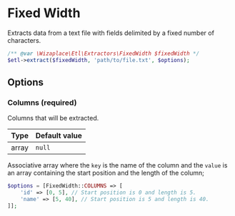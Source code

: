 # Fixed Width

Extracts data from a text file with fields delimited by a fixed number of characters.

```php
/** @var \Wizaplace\Etl\Extractors\FixedWidth $fixedWidth */
$etl->extract($fixedWidth, 'path/to/file.txt', $options);
```

## Options

### Columns (required)

Columns that will be extracted.

| Type  | Default value |
|-------|---------------|
| array | `null`        |

Associative array where the `key` is the name of the column and the `value` is an array containing the start position and the length of the column;

```php
$options = [FixedWidth::COLUMNS => [
    'id' => [0, 5], // Start position is 0 and length is 5.
    'name' => [5, 40], // Start position is 5 and length is 40.
]];
```
